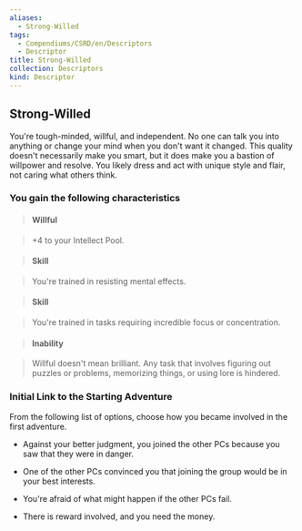 ```yaml
---
aliases:
  - Strong-Willed
tags:
  - Compendiums/CSRD/en/Descriptors
  - Descriptor
title: Strong-Willed
collection: Descriptors
kind: Descriptor
---
```

## Strong-Willed    
You're tough-minded, willful, and independent. No one can talk you into anything or change your mind when you don't want it changed. This quality doesn't necessarily make you smart, but it does make you a bastion of willpower and resolve. You likely dress and act with unique style and flair, not caring what others think.  
### You gain the following characteristics    
> #### Willful  
> +4 to your Intellect Pool.    
  
> #### Skill  
> You're trained in resisting mental effects.    
  
> #### Skill  
> You're trained in tasks requiring incredible focus or concentration.    
  
> #### Inability  
> Willful doesn't mean brilliant. Any task that involves figuring out puzzles or problems, memorizing things, or using lore is hindered.    
  
### Initial Link to the Starting Adventure    
From the following list of options, choose how you became involved in the first adventure.    
- Against your better judgment, you joined the other PCs because you saw that they were in danger.    
- One of the other PCs convinced you that joining the group would be in your best interests.    
- You're afraid of what might happen if the other PCs fail.    
- There is reward involved, and you need the money.  